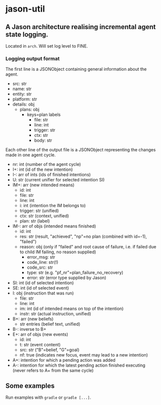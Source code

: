 # jason-util

## A Jason architecture realising incremental agent state logging.

Located in `arch`. Will set log level to FINE.

### Logging output format

The first line is a JSONObject containing general information about the agent.

- src: str
- name: str
- entity: str
- platform: str
- details: obj
  - plans: obj
    - keys=plan labels
      - file: str
      - line: int
      - trigger: str
      - ctx: str
      - body: str

Each other line of the output file is a JSONObject representing the changes made in one agent cycle.

- nr: int (number of the agent cycle)
- I+: int (id of the new intention)
- I-: arr of ints (ids of finished intentions)
- U: str (current unifier for selected intention SI)
- IM+: arr (new intended means)
  - id: int
  - file: str
  - line: int
  - i: int (intention the IM belongs to)
  - trigger: str (unified)
  - ctx: str (context, unified)
  - plan: str (label)
- IM-: arr of objs (intended means finished)
  - id: int
  - res: str (result, "achieved", "np"=no plan (combined with id=-1), "failed")
  - reason: obj (only if "failed" and root cause of failure, i.e. if failed due to child IM failing, no reason supplied)
    - error_msg: str
    - code_line: str(!)
    - code_src: str
    - type: str (e.g. "pf_nr"=plan_failure_no_recovery)
    - error: str (error type supplied by Jason)
- SI: int (id of selected intention)
- SE: int (id of selected event)
- I: obj (instruction that was run)
  - file: str
  - line: int
  - im: int (id of intended means on top of the intention)
  - instr: str (actual instruction, unified)
- B+: arr (new beliefs)
  - str entries (belief text, unified)
- B-: inverse to B+
- E+: arr of objs (new events)
  - id: int
  - t: str (event content)
  - src: str ("B"=belief, "G"=goal)
  - nf: true (indicates new focus, event may lead to a new intention)
- A+: intention for which a pending action was added
- A-: intention for which the latest pending action finished executing (never refers to A+ from the same cycle)

## Some examples

Run examples with `gradle` or `gradle [...]`.
